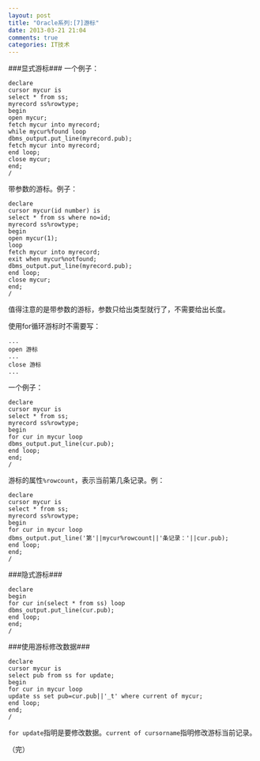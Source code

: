 ```yaml
---
layout: post
title: "Oracle系列:[7]游标"
date: 2013-03-21 21:04
comments: true
categories: IT技术
---
```

###显式游标###
一个例子：
```
declare
cursor mycur is
select * from ss;
myrecord ss%rowtype;
begin
open mycur;
fetch mycur into myrecord;
while mycur%found loop
dbms_output.put_line(myrecord.pub);
fetch mycur into myrecord;
end loop;
close mycur;
end;
/
```

<!-- more -->

带参数的游标。例子：
```
declare
cursor mycur(id number) is
select * from ss where no=id;
myrecord ss%rowtype;
begin
open mycur(1);
loop
fetch mycur into myrecord;
exit when mycur%notfound;
dbms_output.put_line(myrecord.pub);
end loop;
close mycur;
end;
/
```
值得注意的是带参数的游标，参数只给出类型就行了，不需要给出长度。

使用for循环游标时不需要写：
```
...
open 游标
...
close 游标
...
```
一个例子：
```
declare
cursor mycur is
select * from ss;
myrecord ss%rowtype;
begin
for cur in mycur loop
dbms_output.put_line(cur.pub);
end loop;
end;
/
```

游标的属性`%rowcount`，表示当前第几条记录。例：
```
declare
cursor mycur is
select * from ss;
myrecord ss%rowtype;
begin
for cur in mycur loop
dbms_output.put_line('第'||mycur%rowcount||'条记录：'||cur.pub);
end loop;
end;
/
```

###隐式游标###
```
declare
begin
for cur in(select * from ss) loop
dbms_output.put_line(cur.pub);
end loop;
end;
/
```

###使用游标修改数据###
```
declare
cursor mycur is
select pub from ss for update;
begin
for cur in mycur loop
update ss set pub=cur.pub||'_t' where current of mycur;
end loop;
end;
/
```
`for update`指明是要修改数据。`current of cursorname`指明修改游标当前记录。

（完）

